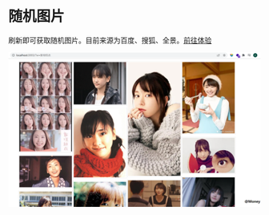 # 随机图片

刷新即可获取随机图片。目前来源为百度、搜狐、全景。[前往体验](http://175.178.102.32/random-image/?w=新垣结衣)

![image-20220219161702902](README.assets/image-20220219161702902.png)

